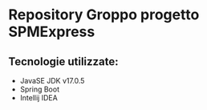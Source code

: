 # Repository Groppo progetto SPMExpress

## Tecnologie utilizzate:

- JavaSE JDK v17.0.5
- Spring Boot
- Intellij IDEA